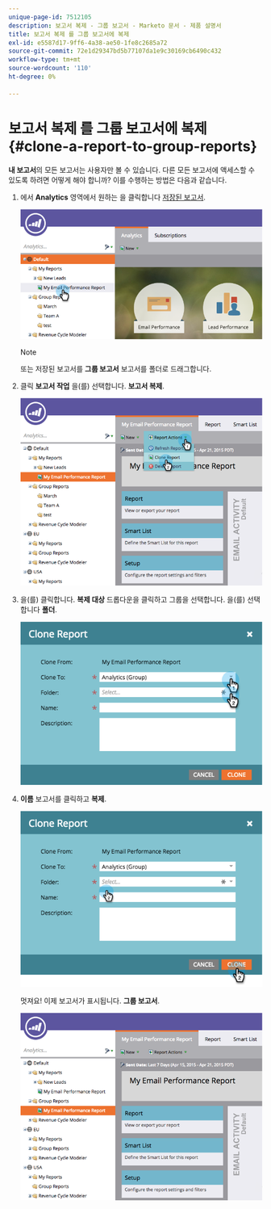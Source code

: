 ```yaml
---
unique-page-id: 7512105
description: 보고서 복제 - 그룹 보고서 - Marketo 문서 - 제품 설명서
title: 보고서 복제 를 그룹 보고서에 복제
exl-id: e5587d17-9ff6-4a38-ae50-1fe8c2685a72
source-git-commit: 72e1d29347bd5b77107da1e9c30169cb6490c432
workflow-type: tm+mt
source-wordcount: '110'
ht-degree: 0%

---
```


# 보고서 복제 를 그룹 보고서에 복제 {#clone-a-report-to-group-reports}

**내 보고서**의 모든 보고서는 사용자만 볼 수 있습니다. 다른 모든 보고서에 액세스할 수 있도록 하려면 어떻게 해야 합니까? 이를 수행하는 방법은 다음과 같습니다.

1. 에서 **Analytics** 영역에서 원하는 을 클릭합니다 [저장된 보고서](/help/marketo/product-docs/reporting/basic-reporting/creating-reports/save-a-report.md).

   ![](assets/image2015-4-21-11-3a25-3a54.png)

   >[!NOTE]
   >
   >또는 저장된 보고서를 **그룹 보고서** 보고서를 폴더로 드래그합니다.

1. 클릭 **보고서 작업** 을(를) 선택합니다. **보고서 복제**.

   ![](assets/image2015-4-21-11-3a29-3a32.png)

1. 을(를) 클릭합니다. **복제 대상** 드롭다운을 클릭하고 그룹을 선택합니다. 을(를) 선택합니다 **폴더**.

   ![](assets/image2015-4-21-11-3a32-3a0.png)

1. **이름** 보고서를 클릭하고 **복제**.

   ![](assets/image2015-4-21-11-3a33-3a11.png)

   멋져요! 이제 보고서가 표시됩니다. **그룹 보고서**.

   ![](assets/image2015-4-21-11-3a37-3a25.png)
